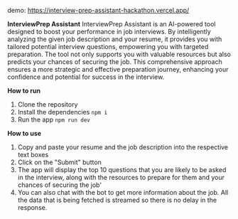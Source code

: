 demo: https://interview-prep-assistant-hackathon.vercel.app/

**InterviewPrep Assistant** InterviewPrep Assistant is an AI-powered tool designed to boost your performance in job interviews. By intelligently analyzing the given job description and your resume, it provides you with tailored potential interview questions, empowering you with targeted preparation. The tool not only supports you with valuable resources but also predicts your chances of securing the job. This comprehensive approach ensures a more strategic and effective preparation journey, enhancing your confidence and potential for success in the interview.


**How to run** 
1. Clone the repository
2. Install the dependencies `npm i`
3. Run the app `npm run dev`

**How to use**
1. Copy and paste your resume and the job description into the respective text boxes
2. Click on the "Submit" button
3. The app will display the top 10 questions that you are likely to be asked in the interview, along with the resources to prepare for them and your chances of securing the job'
4. You can also chat with the bot to get more information about the job. All the data that is being fetched is streamed so there is no delay in the response.
